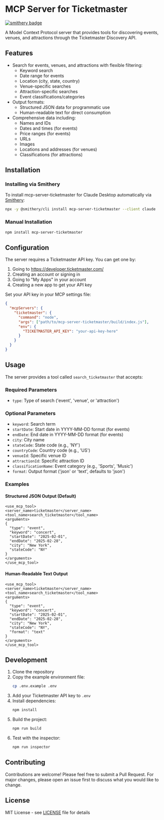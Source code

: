# MCP Server for Ticketmaster
[![smithery badge](https://smithery.ai/badge/mcp-server-ticketmaster)](https://smithery.ai/server/mcp-server-ticketmaster)

A Model Context Protocol server that provides tools for discovering events, venues, and attractions through the Ticketmaster Discovery API.

## Features

- Search for events, venues, and attractions with flexible filtering:
  - Keyword search
  - Date range for events
  - Location (city, state, country)
  - Venue-specific searches
  - Attraction-specific searches
  - Event classifications/categories
- Output formats:
  - Structured JSON data for programmatic use
  - Human-readable text for direct consumption
- Comprehensive data including:
  - Names and IDs
  - Dates and times (for events)
  - Price ranges (for events)
  - URLs
  - Images
  - Locations and addresses (for venues)
  - Classifications (for attractions)

## Installation

### Installing via Smithery

To install mcp-server-ticketmaster for Claude Desktop automatically via [Smithery](https://smithery.ai/server/mcp-server-ticketmaster):

```bash
npx -y @smithery/cli install mcp-server-ticketmaster --client claude
```

### Manual Installation
```bash
npm install mcp-server-ticketmaster
```

## Configuration

The server requires a Ticketmaster API key. You can get one by:
1. Going to https://developer.ticketmaster.com/
2. Creating an account or signing in
3. Going to "My Apps" in your account
4. Creating a new app to get your API key

Set your API key in your MCP settings file:

```json
{
  "mcpServers": {
    "ticketmaster": {
      "command": "node",
      "args": ["path/to/mcp-server-ticketmaster/build/index.js"],
      "env": {
        "TICKETMASTER_API_KEY": "your-api-key-here"
      }
    }
  }
}
```

## Usage

The server provides a tool called `search_ticketmaster` that accepts:

### Required Parameters
- `type`: Type of search ('event', 'venue', or 'attraction')

### Optional Parameters
- `keyword`: Search term
- `startDate`: Start date in YYYY-MM-DD format (for events)
- `endDate`: End date in YYYY-MM-DD format (for events)
- `city`: City name
- `stateCode`: State code (e.g., 'NY')
- `countryCode`: Country code (e.g., 'US')
- `venueId`: Specific venue ID
- `attractionId`: Specific attraction ID
- `classificationName`: Event category (e.g., 'Sports', 'Music')
- `format`: Output format ('json' or 'text', defaults to 'json')

### Examples

#### Structured JSON Output (Default)
```
<use_mcp_tool>
<server_name>ticketmaster</server_name>
<tool_name>search_ticketmaster</tool_name>
<arguments>
{
  "type": "event",
  "keyword": "concert",
  "startDate": "2025-02-01",
  "endDate": "2025-02-28",
  "city": "New York",
  "stateCode": "NY"
}
</arguments>
</use_mcp_tool>
```

#### Human-Readable Text Output
```
<use_mcp_tool>
<server_name>ticketmaster</server_name>
<tool_name>search_ticketmaster</tool_name>
<arguments>
{
  "type": "event",
  "keyword": "concert",
  "startDate": "2025-02-01",
  "endDate": "2025-02-28",
  "city": "New York",
  "stateCode": "NY",
  "format": "text"
}
</arguments>
</use_mcp_tool>
```

## Development

1. Clone the repository
2. Copy the example environment file:
   ```bash
   cp .env.example .env
   ```
3. Add your Ticketmaster API key to `.env`
4. Install dependencies:
   ```bash
   npm install
   ```
5. Build the project:
   ```bash
   npm run build
   ```
6. Test with the inspector:
   ```bash
   npm run inspector
   ```

## Contributing

Contributions are welcome! Please feel free to submit a Pull Request. For major changes, please open an issue first to discuss what you would like to change.

## License

MIT License - see [LICENSE](LICENSE) file for details
